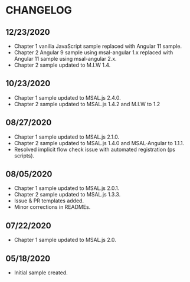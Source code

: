 # CHANGELOG

## 12/23/2020

* Chapter 1 vanilla JavaScript sample replaced with Angular 11 sample.
* Chapter 2 Angular 9 sample using msal-angular 1.x replaced with Angular 11 sample using msal-angular 2.x.
* Chapter 2 sample updated to M.I.W 1.4.

## 10/23/2020

* Chapter 1 sample updated to MSAL.js 2.4.0.
* Chapter 2 sample updated to MSAL.js 1.4.2 and M.I.W to 1.2

## 08/27/2020

* Chapter 1 sample updated to MSAL.js 2.1.0.
* Chapter 2 sample updated to MSAL.js 1.4.0 and MSAL-Angular to 1.1.1.
* Resolved implicit flow check issue with automated registration (ps scripts).

## 08/05/2020

* Chapter 1 sample updated to MSAL.js 2.0.1.
* Chapter 2 sample updated to MSAL.js 1.3.3.
* Issue & PR templates added.
* Minor corrections in READMEs.

## 07/22/2020

* Chapter 1 sample updated to MSAL.js 2.0.

## 05/18/2020

* Initial sample created.

